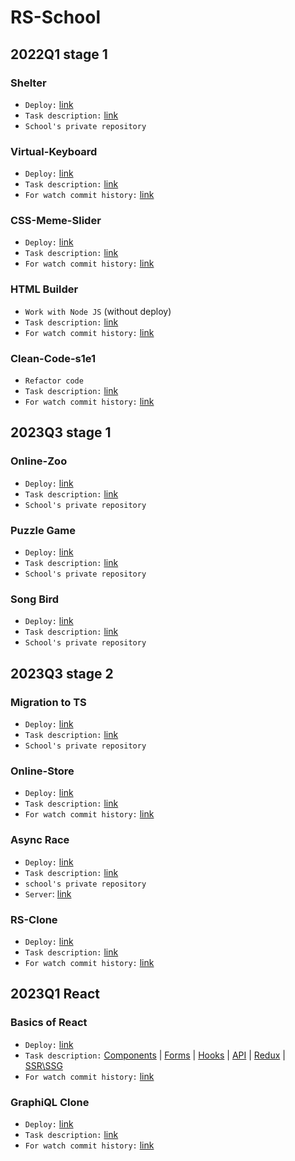 # RS-School


## 2022Q1 stage 1

### Shelter
- `Deploy:` [link](https://timothy7310.github.io/RS-School/shelter/index.html)  
- `Task description:` [link](https://github.com/rolling-scopes-school/tasks/blob/master/stage1/stream1/shelter/README.md)  
- `School's private repository`

### Virtual-Keyboard
- `Deploy:` [link](https://timothy7310.github.io/RS-School/virtual-keyboard/index.html)  
- `Task description:` [link](https://github.com/rolling-scopes-school/tasks/blob/master/tasks/virtual-keyboard/virtual-keyboard-ru.md)  
- `For watch commit history:` [link](https://github.com/Timothy7310/virtual-keyboard)

### CSS-Meme-Slider
- `Deploy:` [link](https://timothy7310.github.io/RS-School/cssMemSlider/index.html)  
- `Task description:` [link](https://github.com/rolling-scopes-school/tasks/tree/master/tasks/css-meme-slider)  
- `For watch commit history:` [link](https://github.com/Timothy7310/cssMemSlider/tree/gh-pages)

### HTML Builder
- `Work with Node JS` (without deploy)  
- `Task description:` [link](https://github.com/rolling-scopes-school/tasks/tree/master/stage1/modules/html-builder)  
- `For watch commit history:` [link](https://github.com/Timothy7310/HTML-builder)

### Clean-Code-s1e1
- `Refactor code`
- `Task description:` [link](https://github.com/rolling-scopes-school/tasks/blob/master/stage1/modules/clean-code/clean-code-s1e1.md)  
- `For watch commit history:` [link](https://github.com/Timothy7310/clean-code-s1e1/tree/clean-code-s1e1)


## 2023Q3 stage 1

### Online-Zoo
- `Deploy:` [link](https://timothy7310.github.io/RS-School/online-zoo/index.html)  
- `Task description:` [link](https://github.com/rolling-scopes-school/tasks/blob/master/stage1/stream2/online-zoo/README.md)  
- `School's private repository`

### Puzzle Game
- `Deploy:` [link](https://timothy7310.github.io/RS-School/gem-puzzle/index.html)  
- `Task description:` [link](https://github.com/rolling-scopes-school/tasks/blob/master/tasks/stage-1/dom-api/codejam-the-gem-puzzle.md)  
- `School's private repository`

### Song Bird
- `Deploy:` [link](https://timothy7310.github.io/RS-School/song-bird/index.html)  
- `Task description:` [link](https://github.com/rolling-scopes-school/tasks/blob/master/tasks/songbird/songbird-2022q3.md)  
- `School's private repository`


## 2023Q3 stage 2

### Migration to TS
- `Deploy:` [link](https://timothy7310.github.io/RS-School/migration-to-ts/index.html)  
- `Task description:` [link](https://github.com/rolling-scopes-school/tasks/blob/master/tasks/migration-newip-to-ts.md)  
- `School's private repository`

### Online-Store
- `Deploy:` [link](https://timothy7310.github.io/RS-School/online-store/index.html)  
- `Task description:` [link](https://github.com/rolling-scopes-school/tasks/tree/master/tasks/online-store-team)  
- `For watch commit history:` [link](https://github.com/AndrewMotevich/online-store/tree/develop)

### Async Race
- `Deploy:` [link](https://timothy7310.github.io/RS-School/async-race/index.html)  
- `Task description:` [link](https://github.com/rolling-scopes-school/tasks/blob/master/tasks/async-race.md#cross-check)  
- `school's private repository`
- `Server`: [link](https://github.com/mikhama/async-race-api)

### RS-Clone
- `Deploy:` [link](https://effulgent-youtiao-4fc924.netlify.app/#/main)  
- `Task description:` [link](https://github.com/rolling-scopes-school/tasks/blob/master/tasks/rsclone/rsclone.md)  
- `For watch commit history:` [link](https://github.com/Timothy7310/RS-Clone/tree/develop)


## 2023Q1 React

### Basics of React
- `Deploy:` [link](https://spontaneous-jalebi-0361a1.netlify.app/)  
- `Task description:` [Components](https://github.com/rolling-scopes-school/tasks/tree/master/react/modules/module01) | [Forms](https://github.com/rolling-scopes-school/tasks/tree/master/react/modules/module02) | [Hooks](https://github.com/rolling-scopes-school/tasks/tree/master/react/modules/module03) | [API](https://github.com/rolling-scopes-school/tasks/tree/master/react/modules/module04) | [Redux](https://github.com/rolling-scopes-school/tasks/tree/master/react/modules/module05) | [SSR\SSG](https://github.com/rolling-scopes-school/tasks/tree/master/react/modules/module06)
- `For watch commit history:` [link](https://github.com/Timothy7310/RS-React)

### GraphiQL Clone
- `Deploy:` [link](https://sweet-bubblegum-0225c9.netlify.app/)  
- `Task description:` [link](https://github.com/rolling-scopes-school/tasks/blob/master/react/modules/graphiql.md)  
- `For watch commit history:` [link](https://github.com/bloodsuckers-spb/graphiql-app/pull/33)
